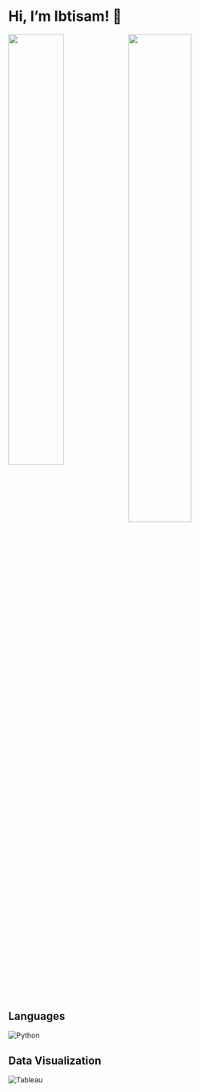 # Hi, I’m Ibtisam! 👋

<img align="left" width="47%" src="https://github-readme-stats.vercel.app/api?username=ima-projects&bg_color=30,e96443,904e95&title_color=fff&text_color=fff">

<img align="left" width="50%" src="https://github-readme-stats.vercel.app/api/top-langs/?username=ima-projects&layout=compact">



## Languages

![Python](https://img.shields.io/badge/python-3670A0?style=for-the-badge&logo=python&logoColor=ffdd54)



## Data Visualization
![Tableau](https://img.shields.io/badge/Tableau-E97627?style=for-the-badge&logo=Tableau&logoColor=white)

